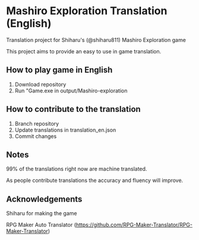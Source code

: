 # Mashiro Exploration Translation (English)

Translation project for Shiharu's (@shiharu811) Mashiro Exploration game

This project aims to provide an easy to use in game translation.

## How to play game in English

1. Download repository
2. Run "Game.exe in output/Mashiro-exploration

## How to contribute to the translation
1. Branch repository
2. Update translations in translation_en.json
3. Commit changes

## Notes
99% of the translations right now are machine translated.

As people contribute translations the accuracy and fluency will improve.

## Acknowledgements

Shiharu for making the game

RPG Maker Auto Translator (https://github.com/RPG-Maker-Translator/RPG-Maker-Translator)
